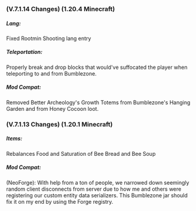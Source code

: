 ### **(V.7.1.14 Changes) (1.20.4 Minecraft)**

##### Lang:
Fixed Rootmin Shooting lang entry

##### Teleportation:
Properly break and drop blocks that would've suffocated the player when teleporting to and from Bumblezone.

##### Mod Compat:
Removed Better Archeology's Growth Totems from Bumblezone's Hanging Garden and from Honey Cocoon loot.


### **(V.7.1.13 Changes) (1.20.1 Minecraft)**

##### Items:
Rebalances Food and Saturation of Bee Bread and Bee Soup

##### Mod Compat:
(NeoForge): With help from a ton of people, we narrowed down seemingly random client disconnects from server due to how me and others 
 were registering our custom entity data serializers. This Bumblezone jar should fix it on my end by using the Forge registry.